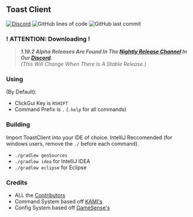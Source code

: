## Toast Client
[![Discord](https://img.shields.io/discord/668416925671489547)](https://discord.gg/PASHZanfyc)
![GitHub lines of code](https://tokei.rs/b1/github/RemainingToast/toastclient)
![GitHub last commit](https://img.shields.io/github/last-commit/RemainingToast/toastclient)

### ! ATTENTION: Downloading !
> ***1.19.2 Alpha Releases Are Found In The [Nightly Release Channel](https://discord.com/channels/668416925671489547/738156249035571210) In Our [Discord](https://discord.gg/PASHZanfyc).***
<br>*(This Will Change When There Is A Stable Release.)*

### Using
(By Default):
* ClickGui Key is `RSHIFT`
* Command Prefix is `.` (`.help` for all commands)

### Building

Import ToastClient into your IDE of choice. IntelliJ Reccomended (for windows users, remove the `./` before each command).
- `./gradlew genSources`
- `./gradlew idea` for IntelliJ IDEA
- `./gradlew eclipse` for Eclipse

### Credits 

* ALL the [Contributors](https://github.com/RemainingToast/ToastClient/graphs/contributors)
* Command System based off [KAMI's](https://github.com/zeroeightysix/KAMI/)
* Config System based off [GameSense's](https://github.com/IUDevman/gamesense-client)
